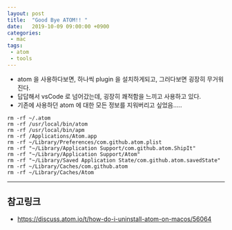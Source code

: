 ```yaml
---
layout: post
title:  "Good Bye ATOM!! "
date:   2019-10-09 09:00:00 +0900
categories:
 - mac
tags: 
 - atom
 - tools
---
```


- atom 을 사용하다보면, 하나씩 plugin 을 설치하게되고, 그러다보면 굉장히 무거워진다.
- 답답해서 vsCode 로 넘어갔는데, 굉장히 쾌적함을 느끼고 사용하고 있다.
- 기존에 사용하던 atom 에 대한 모든 정보를 지워버리고 싶었음.....

```
rm -rf ~/.atom
rm -rf /usr/local/bin/atom
rm -rf /usr/local/bin/apm
rm -rf /Applications/Atom.app
rm -rf ~/Library/Preferences/com.github.atom.plist
rm -rf "~/Library/Application Support/com.github.atom.ShipIt"
rm -rf "~/Library/Application Support/Atom"
rm -rf "~/Library/Saved Application State/com.github.atom.savedState"
rm -rf ~/Library/Caches/com.github.atom
rm -rf ~/Library/Caches/Atom
```

---
## 참고링크
- https://discuss.atom.io/t/how-do-i-uninstall-atom-on-macos/56064
